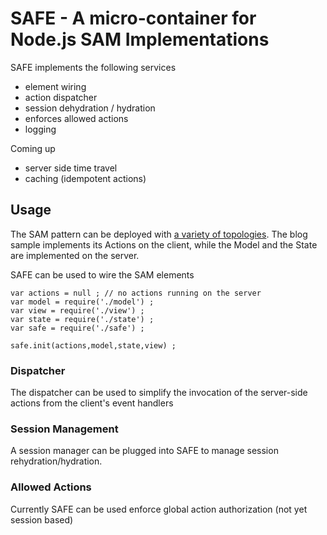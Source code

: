 # SAFE - A micro-container for Node.js SAM Implementations

SAFE implements the following services
  - element wiring
  - action dispatcher 
  - session dehydration / hydration
  - enforces allowed actions
  - logging

Coming up
  - server side time travel
  - caching (idempotent actions)

## Usage

The SAM pattern can be deployed with [a variety of topologies](http://sam.js.org/#iso). The blog sample implements its Actions on the client, while the Model and the State are implemented on the server.

SAFE can be used to wire the SAM elements
```
var actions = null ; // no actions running on the server
var model = require('./model') ;
var view = require('./view') ;
var state = require('./state') ;
var safe = require('./safe') ;

safe.init(actions,model,state,view) ;
```

### Dispatcher

The dispatcher can be used to simplify the invocation of the server-side actions from the client's event handlers

### Session Management

A session manager can be plugged into SAFE to manage session rehydration/hydration.

### Allowed Actions

Currently SAFE can be used enforce global action authorization (not yet session based)
